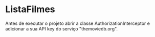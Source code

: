 # ListaFilmes


Antes de executar o projeto abrir a classe AuthorizationInterceptor e adicionar a sua API key do serviço "themoviedb.org".
